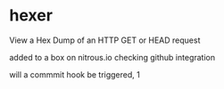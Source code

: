hexer
=====

View a Hex Dump of an HTTP GET or HEAD request

added to a box on nitrous.io checking github integration

will a commmit hook be triggered, 1


  
  

